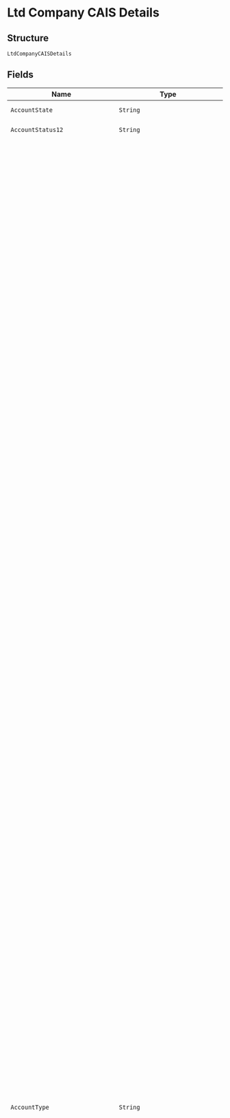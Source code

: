 
# Ltd Company CAIS Details

## Structure

`LtdCompanyCAISDetails`

## Fields

| Name | Type | Tags | Description | Getter | Setter |
|  --- | --- | --- | --- | --- | --- |
| `AccountState` | `String` | Optional | Account state. A = Active; D = Defaulted; S = Settled | String getAccountState() | setAccountState(String accountState) |
| `AccountStatus12` | `String` | Optional | Account status (Last 12 account statuses) | String getAccountStatus12() | setAccountStatus12(String accountStatus12) |
| `AccountType` | `String` | Optional | Account type. 0 = Bank. These accounts are normally defaults but can cover any type of account provided by a bank where the product can no longer be identified; 1 = Hire purchase (including Lease Purchase)/ Conditional sale. An account where the merchandise remains the property of the lender until all repayments are completed; 2 = Unsecured loan (personal loans etc.). An account covering the borrowing of a fixed amount which is not secured; 3 = Mortgage. A loan for the purchase of a property that is secured by a mortgage deed until the final payment is made; 4 = Budget (revolving account). A provision of an account or an agreement for the purchase of goods up to an agreed credit limit. A revolving account may involve numerous drawdowns and repayments of a percentage of the balance, whereas the budget accounts credit facility is repaid by constant regular amounts; 5 = Credit card/Store card. The customers are allowed to spend up to an agreed credit limit and repayments are a minimal value or a percentage of the balance outstanding; 6 = Charge card. Spending is allowed up to a credit limit but full repayment is expected against the monthly statement; 7 = Rental (TV, brown and white goods). Where the merchandise always remains the property of the lender/lessor. The customer makes payments for the use of these goods; 8 = Mail Order. For all types of mail order portfolios; 12 = CML member. Possession order; 13 = CML member . Voluntary surrender; 14 = CML member. Arrears move; 15 = Current accounts . For all portfolios operating along the lines of current accounts; 16 = Secured loan or Second mortgage. A loan secured against an asset or property but the security ranks after the prime mortgage above on a second mortgage; 17 = Credit sale fixed term. Title to the goods passes to the customer on signing the agreement; 18 = Communications . For use by mobile phone, cable or landline communication service providers; 19 = Fixed term deferred payment. `Buy now pay later` types of arrangements. The conditions are similar to HP and credit sale except that the first payment is deferred for an agreed period of time; 20 = Variable subscription. Variable rate HP where the monthly payments can vary depending on base rate adjustments; 21 = Utility. This category includes gas, water and electricity portfolios but not communications; 22 = Finance Lease. Where the rental covers the total amount of the asset plus charges, i.e. the lessor is not at risk; 23 = Operating Lease. The lessee's rentals do not cover more than 90% of the costs of the goods and charges i.e. the lessor is taking part of the risk; 24 = Unpresentable cheques. To be used by cheque guarantee companies for a bounced cheque; 25 = Flexible Mortgages. An account that is secured by a mortgage deed until the final payment is made but the account has flexible terms or elements of multiple products i.e. contains a current account included in the main mortgage account; 26 = Consolidated Debt. This category should be used where a CAIS member transfers multiple accounts into one collection account for the purposes of debt recovery. This process is referred to as 'consolidating debt'; 27 = Primary Lease. Where the rental covers the total amount of the asset plus charges, i.e. the lessor is not at risk; 28 = Secondary Lease. Where the lessee continues to lease the goods at an annual peppercorn rental; 29 = Balloon Rental. Same as Rental but with an amount due in lump sum; 30 = Dealer buy-back. Where the dealer/supplier has agreed to repurchase the goods at a pre-determined amount, normally at the completion of the leasing period; 31 = Fixed Term Account. An account when the rate of interest and term is agreed at the opening of the account for the duration of the agreement; 32 = Variable Term Account. An account when the rate of interest is subject to change and the term of the agreement may or may not be fixed for the duration of the agreement; 34 = Flexi Rate Credit Card. The ability to make overpayments and underpayments, revolving credit facility which may or may not be linked to a customers' current account; 35 = Merchant Account. An account that allows businesses to accept payments by payment cards, typically debit or credit cards. A merchant account is established under an agreement between a merchant and a merchant acquirer for the settlement of payment card transactions; 61 = Home Credit. Specifically to be used by those lenders who have actively offer home based credit through e.g. on a door to door basis.  Typically payment is made weekly and in cash to an agent and is collected from the customers address; 71 = Contract Hire. Contract hire is a form of operating lease and it is often used for vehicles. The leasing company undertakes some responsibility for the management and maintenance of the vehicles. Services can include regular maintenance and repair costs, replacement of tyres and batteries, providing replacement vehicles, roadside assistance and recovery services and payment of the vehicle licences | String getAccountType() | setAccountType(String accountType) |
| `AgreemtNum` | `String` | Optional | Agreement number | String getAgreemtNum() | setAgreemtNum(String agreemtNum) |
| `CaisLastUpdate` | `String` | Optional | - | String getCaisLastUpdate() | setCaisLastUpdate(String caisLastUpdate) |
| `CompanyType` | `String` | Optional | Company type. 0 = Other; 1 = FLA Member; 2 = CCTA Member; 3 = RETRA Member; 4 = CCAUK Member; 5 = LPFA Member; 6 = Bank; 7 = Building Society; 8 = Clothing; 9 = Canvassing Sales; 10 = Credit Card; 11 = Department Store; 12 = Electric Sale/Rent; 13 = Enquiry Agent; 14 = Fuel Supplies; 15 = Home Improvements; 16 = House Furnisher; 17 = Insurance; 18 = Mail Order; 19 = Personal Loans; 20 = Property Sales; 21 = Property Repairs; 22 = Public Utility; 23 = Professional Services; 24 = Unclassified; 25 = Publishers; 26 = Hotel; 27 = Leasing; 28 = Car Hire; 29 = CIH Member; 30 = Commercial Enquiry; 31 = Finance Company; 32 = Retail General; 33 = Communications; 34 = Broker; 35 = Home Credit; 36 = Student Loans; 37 = Police Service; 38 = Housing Association; 39 = The Cabinet Office; 40 = HM Treasury; 41 = DCA; 42 = Department of Health; 43 = Credit Union; 44 = Education; 45 = Internet Service Provider; 46 = Home Office; 47 = Department for Transport; 48 = Central Government Agency (Other); 49 = Ministry of Defence; 50 = DWP; 51 = NDBP; 52 = Chamber of Commerce; 53 = Local and Regional Government; 54 = Factoring and Discounting; 55 = Merchant Acquirer | String getCompanyType() | setCompanyType(String companyType) |
| `CurrentBalance` | `String` | Optional | Current balance | String getCurrentBalance() | setCurrentBalance(String currentBalance) |
| `DefaultBalance` | `String` | Optional | Default balance | String getDefaultBalance() | setDefaultBalance(String defaultBalance) |
| `DefaultDate` | `String` | Optional | - | String getDefaultDate() | setDefaultDate(String defaultDate) |
| `MonthsData` | `Integer` | Optional | Months data | Integer getMonthsData() | setMonthsData(Integer monthsData) |
| `SettlementDate` | `String` | Optional | - | String getSettlementDate() | setSettlementDate(String settlementDate) |
| `Status1To2` | `Integer` | Optional | Status 1-2 | Integer getStatus1To2() | setStatus1To2(Integer status1To2) |
| `Status3To9` | `Integer` | Optional | Status 3-9 | Integer getStatus3To9() | setStatus3To9(Integer status3To9) |
| `SourceCode` | `String` | Optional | The Source Code should be defined as numeric 4. Defaults to '0000' if CAIS record is not own CAIS record, otherwise value is as provided by the Source Code Owner (own data) | String getSourceCode() | setSourceCode(String sourceCode) |
| `AccountNumber` | `String` | Optional | The Account Number which should be defined as 20 bytes Character. Default to an Experian reference value for not own CAIS records, otherwise the account number is shown as provided by the Source Code Owner (own data) | String getAccountNumber() | setAccountNumber(String accountNumber) |
| `PrimaryAccountIndicator` | `String` | Optional | Primary Account Indicator Flag.<br>“all data”<br>Y Yes<br>N or ' ' No<br>Only available to Current Account User Group within the CAIS data sharing program. | String getPrimaryAccountIndicator() | setPrimaryAccountIndicator(String primaryAccountIndicator) |
| `RepayPeriod` | `String` | Optional | Repayment Period in Months for the CAIS record<br>“all data” | String getRepayPeriod() | setRepayPeriod(String repayPeriod) |
| `BalanceType` | `String` | Optional | Type of balance.<br>“all data”<br>A - Average Balance in month<br>P - Balance at time<br>' ' – Unknown (default)<br>Only available to Current Account User Group within the CAIS data sharing program. | String getBalanceType() | setBalanceType(String balanceType) |
| `PreviousStatementBalance` | `String` | Optional | The previous statement balance for the CAIS record<br>Credit Card type accounts only | String getPreviousStatementBalance() | setPreviousStatementBalance(String previousStatementBalance) |
| `PreviousStatementIndicator` | `String` | Optional | Credit Card type accounts only<br>“-“ to denote credit<br>or “ “ to denote debt on Previous Statement Balance | String getPreviousStatementIndicator() | setPreviousStatementIndicator(String previousStatementIndicator) |
| `PaymentFrequency` | `String` | Optional | Payment Frequency Indicator.<br>“all data”<br>W= Weekly<br>F = Fortnightly<br>M = Monthly<br>Q = Quarterly<br>A = Annually<br>P = Periodically | String getPaymentFrequency() | setPaymentFrequency(String paymentFrequency) |
| `PaymentAmount` | `Integer` | Optional | Payment - in £'s sterling Leading zeroes | Integer getPaymentAmount() | setPaymentAmount(Integer paymentAmount) |
| `PaymentIndicator` | `String` | Optional | Credit Card type accounts only<br>“-“ to denote credit<br>or “ “ to denote debt on Payment Amount | String getPaymentIndicator() | setPaymentIndicator(String paymentIndicator) |
| `PaymentCode` | `String` | Optional | Credit Card type accounts only<br>M or ‘ ‘<br>M = Minimum Payment Only | String getPaymentCode() | setPaymentCode(String paymentCode) |
| `PaymentType` | `String` | Optional | Form in which payment is made e.g. Cash, Cheque etc<br>B = Debit Card<br>C = Cash<br>D = Direct Debit<br>Q = Cheque<br>S = Standing Order<br>T = Credit Card | String getPaymentType() | setPaymentType(String paymentType) |
| `CreditLimit` | `Integer` | Optional | Credit Limit - in £'s sterling<br>“all data” | Integer getCreditLimit() | setCreditLimit(Integer creditLimit) |
| `CreditTurnover` | `String` | Optional | Value of all payments into account during most recent month<br>“all data”<br>Only available to Current Account User Group within the CAIS data sharing program. | String getCreditTurnover() | setCreditTurnover(String creditTurnover) |
| `NumberCashAdvances` | `Integer` | Optional | Credit Card type accounts only | Integer getNumberCashAdvances() | setNumberCashAdvances(Integer numberCashAdvances) |
| `PromotionActivity` | `String` | Optional | Credit Card type accounts only<br>Y Current Promotional Activity<br>N or ' ' No promotional activity.<br>? TBC | String getPromotionActivity() | setPromotionActivity(String promotionActivity) |
| `Rejection` | `String` | Optional | Current account unpaid transactions in the last month.<br>Only available to the provider of this CAIS record/R4<br>0 - No unpaid transactions<br>1 - Unpaid transactions<br>Only available to Current Account User Group within the CAIS data sharing program. | String getRejection() | setRejection(String rejection) |
| `MortgageFlag` | `String` | Optional | “all data”<br>C = Arrears Capitalisation<br>A = Mortgage repossession applied for<br>G = Mortgage repossession granted | String getMortgageFlag() | setMortgageFlag(String mortgageFlag) |
| `ValueCashAdvances` | `Integer` | Optional | Credit Card type accounts only within the CAIS data sharing program. | Integer getValueCashAdvances() | setValueCashAdvances(Integer valueCashAdvances) |
| `FlagSetting` | `String` | Optional | See "CAIS Flag Setting" tab for details | String getFlagSetting() | setFlagSetting(String flagSetting) |
| `BestCAISStatus` | `String` | Optional | This is the best CAIS status recorded | String getBestCAISStatus() | setBestCAISStatus(String bestCAISStatus) |
| `AccountStartDate` | `String` | Optional | Start Date YYYY-MM-DD<br>00 = Date Unknown<br>“all data” | String getAccountStartDate() | setAccountStartDate(String accountStartDate) |
| `WorstCurrentStatus` | `String` | Optional | This is the worst Current (this month)  CAIS status recorded for all active accounts | String getWorstCurrentStatus() | setWorstCurrentStatus(String worstCurrentStatus) |
| `WorstHistoricalStatus` | `String` | Optional | This is the worst CAIS status recorded during the last 12 months across all accounts | String getWorstHistoricalStatus() | setWorstHistoricalStatus(String worstHistoricalStatus) |
| `WorstStatus` | `String` | Optional | This is the worst CAIS status recorded during the last 12 months for updates for an individual account (shown against each CAIS account).   Duplicate of WorstHistoricalStatus. | String getWorstStatus() | setWorstStatus(String worstStatus) |
| `CollectionDate` | `String` | Optional | Transaction Collection Date (YYYY-MM-DD)<br>00 = Date Unknown<br>“all data” | String getCollectionDate() | setCollectionDate(String collectionDate) |
| `OwnDataFlag` | `String` | Optional | Own Data Flag Y Own Data N Not Own Data<br>When = Y, then fields denoted as “Own Data” should be displayed with their data values as applicable.  When OWNDATAFLAG does not = Y, then “Own Data “Field labels and values should be hidden. | String getOwnDataFlag() | setOwnDataFlag(String ownDataFlag) |
| `Airtime` | `String` | Optional | Only for FCS Members (Airtime retailers)<br>“own data”<br>L Live<br>B Barred<br>D Disconnected | String getAirtime() | setAirtime(String airtime) |
| `NoticeOfCorrectionRef` | `String` | Optional | Notice of Correction reference<br>“all data” | String getNoticeOfCorrectionRef() | setNoticeOfCorrectionRef(String noticeOfCorrectionRef) |
| `BusinessName` | `String` | Optional | Business Name<br>“all data” | String getBusinessName() | setBusinessName(String businessName) |
| `AdditionalTradeStyle` | `String` | Optional | Additional Trading Style | String getAdditionalTradeStyle() | setAdditionalTradeStyle(String additionalTradeStyle) |
| `VATNumber` | `String` | Optional | VAT Number<br>“own data” | String getVATNumber() | setVATNumber(String vATNumber) |
| `SICCode` | `String` | Optional | Trailing Zero 0<br>“own data” | String getSICCode() | setSICCode(String sICCode) |
| `SICDescription1992` | `String` | Optional | - | String getSICDescription1992() | setSICDescription1992(String sICDescription1992) |
| `NameChange` | `String` | Optional | Name Change Flag<br>(internal processing)<br>Y Name changed<br>N Name unchanged | String getNameChange() | setNameChange(String nameChange) |
| `Location` | [`LtdBusinessLocation`](../../doc/models/ltd-business-location.md) | Optional | - | LtdBusinessLocation getLocation() | setLocation(LtdBusinessLocation location) |
| `BusinessTelNum` | `String` | Optional | Business Telephone Number<br>“own data” | String getBusinessTelNum() | setBusinessTelNum(String businessTelNum) |
| `BusinessAddressType` | `String` | Optional | All data”<br>""BusinessAddressType"" field to have the following details:<br>‘R’ - Registered<br>‘H’ - Head Office<br>‘T’ - Trading<br>‘B’ - Branch<br>‘D’ - Delivery<br>‘O’ - Other | String getBusinessAddressType() | setBusinessAddressType(String businessAddressType) |
| `BankSortCode` | `String` | Optional | “own data” | String getBankSortCode() | setBankSortCode(String bankSortCode) |
| `ContactName` | `String` | Optional | Only returned for own CAIS accounts | String getContactName() | setContactName(String contactName) |
| `ContactJob` | `String` | Optional | Only returned for own CAIS accounts | String getContactJob() | setContactJob(String contactJob) |
| `MonthlyPayment` | `Integer` | Optional | Payment - in £'s sterling Leading zeroes<br>“all data” | Integer getMonthlyPayment() | setMonthlyPayment(Integer monthlyPayment) |
| `DateLastStatus` | `String` | Optional | Date of the last change in Status | String getDateLastStatus() | setDateLastStatus(String dateLastStatus) |
| `DateFlagChange` | `String` | Optional | DD-MM-YYY. “All data” | String getDateFlagChange() | setDateFlagChange(String dateFlagChange) |
| `Debenture` | `String` | Optional | “Own Data” | String getDebenture() | setDebenture(String debenture) |
| `DateDebenture` | `String` | Optional | Only returned for own CAIS accounts<br>Default value of '0000-00-00' | String getDateDebenture() | setDateDebenture(String dateDebenture) |
| `PreviousCreditLimit` | `Integer` | Optional | “All data” | Integer getPreviousCreditLimit() | setPreviousCreditLimit(Integer previousCreditLimit) |
| `DateCreditLimitChange` | `String` | Optional | format of YYYY-MM-DD<br>Default value of '9998-12-31' | String getDateCreditLimitChange() | setDateCreditLimitChange(String dateCreditLimitChange) |
| `PortfolioName` | `String` | Optional | Portfolio Name Assigned by Experian with Source code | String getPortfolioName() | setPortfolioName(String portfolioName) |
| `YearBusinessStart` | `Integer` | Optional | YYYY. | Integer getYearBusinessStart() | setYearBusinessStart(Integer yearBusinessStart) |
| `NumberCreditCard` | `Integer` | Optional | Total Number of Credit Cards for Business Add total volume of credit cards | Integer getNumberCreditCard() | setNumberCreditCard(Integer numberCreditCard) |
| `PreviousRejection1` | `Integer` | Optional | 0 - No unpaid transactions<br>1 - Unpaid transactions<br>Only available to Current Account User Group within the CAIS data sharing program. | Integer getPreviousRejection1() | setPreviousRejection1(Integer previousRejection1) |
| `PreviousRejection2` | `Integer` | Optional | 0 - No unpaid transactions<br>1 - Unpaid transactions<br>Only available to Current Account User Group within the CAIS data sharing program. | Integer getPreviousRejection2() | setPreviousRejection2(Integer previousRejection2) |
| `DateContactChange` | `String` | Optional | YYYY-MM-DD | String getDateContactChange() | setDateContactChange(String dateContactChange) |
| `ContactTel` | `String` | Optional | “Own Data” | String getContactTel() | setContactTel(String contactTel) |
| `ParentRegNum` | `String` | Optional | “Own Data” | String getParentRegNum() | setParentRegNum(String parentRegNum) |
| `ParentTel` | `String` | Optional | “Own Data” | String getParentTel() | setParentTel(String parentTel) |
| `ParentVATNum` | `String` | Optional | “Own Data” | String getParentVATNum() | setParentVATNum(String parentVATNum) |
| `DateBusinessInfoChange` | `String` | Optional | YYYY-MM-DD<br>"Own Data" | String getDateBusinessInfoChange() | setDateBusinessInfoChange(String dateBusinessInfoChange) |
| `DateBusinessNameAddressChange` | `String` | Optional | Date when A flag is dropped from Flag Settings. YYYY-MM-DD<br>"Own Data" | String getDateBusinessNameAddressChange() | setDateBusinessNameAddressChange(String dateBusinessNameAddressChange) |
| `DateArrangeEnd` | `String` | Optional | - | String getDateArrangeEnd() | setDateArrangeEnd(String dateArrangeEnd) |
| `DateQueryEnd` | `String` | Optional | Date when flag setting Q is dropped.<br>CCYY-MM-DD | String getDateQueryEnd() | setDateQueryEnd(String dateQueryEnd) |
| `DateClaimEnd` | `String` | Optional | Date when flag setting I is dropped<br>CCYY-MM_DD | String getDateClaimEnd() | setDateClaimEnd(String dateClaimEnd) |
| `PreviousBusinessName` | `String` | Optional | “Own Data”<br>45 bytes max | String getPreviousBusinessName() | setPreviousBusinessName(String previousBusinessName) |
| `ParentBusinessName` | `String` | Optional | “Own Data” 175 bytes max in total for these fields | String getParentBusinessName() | setParentBusinessName(String parentBusinessName) |
| `ParentLocation` | [`LtdBusinessLocation`](../../doc/models/ltd-business-location.md) | Optional | - | LtdBusinessLocation getParentLocation() | setParentLocation(LtdBusinessLocation parentLocation) |
| `PreviousLocation` | [`LtdBusinessLocation`](../../doc/models/ltd-business-location.md) | Optional | - | LtdBusinessLocation getPreviousLocation() | setPreviousLocation(LtdBusinessLocation previousLocation) |
| `BusinessWebsite` | `String` | Optional | “Own Data”<br>Max 100 bytes | String getBusinessWebsite() | setBusinessWebsite(String businessWebsite) |
| `ContactEmail` | `String` | Optional | “Own Data”<br>Max 100 bytes | String getContactEmail() | setContactEmail(String contactEmail) |
| `CurrentDirectors` | `Integer` | Optional | Number of Commercial CAIS Director blocks being returned for this CAIS record | Integer getCurrentDirectors() | setCurrentDirectors(Integer currentDirectors) |
| `CommercialCAISDirector` | [`List<CommercialCAISDirector>`](../../doc/models/commercial-cais-director.md) | Optional | - | List<CommercialCAISDirector> getCommercialCAISDirector() | setCommercialCAISDirector(List<CommercialCAISDirector> commercialCAISDirector) |

## Example (as JSON)

```json
{
  "AccountState": null,
  "AccountStatus12": null,
  "AccountType": null,
  "AgreemtNum": null,
  "CaisLastUpdate": null,
  "CompanyType": null,
  "CurrentBalance": null,
  "DefaultBalance": null,
  "DefaultDate": null,
  "MonthsData": null,
  "SettlementDate": null,
  "Status1To2": null,
  "Status3To9": null,
  "SourceCode": null,
  "AccountNumber": null,
  "PrimaryAccountIndicator": null,
  "RepayPeriod": null,
  "BalanceType": null,
  "PreviousStatementBalance": null,
  "PreviousStatementIndicator": null,
  "PaymentFrequency": null,
  "PaymentAmount": null,
  "PaymentIndicator": null,
  "PaymentCode": null,
  "PaymentType": null,
  "CreditLimit": null,
  "CreditTurnover": null,
  "NumberCashAdvances": null,
  "PromotionActivity": null,
  "Rejection": null,
  "MortgageFlag": null,
  "ValueCashAdvances": null,
  "FlagSetting": null,
  "BestCAISStatus": null,
  "AccountStartDate": null,
  "WorstCurrentStatus": null,
  "WorstHistoricalStatus": null,
  "WorstStatus": null,
  "CollectionDate": null,
  "OwnDataFlag": null,
  "Airtime": null,
  "NoticeOfCorrectionRef": null,
  "BusinessName": null,
  "AdditionalTradeStyle": null,
  "VATNumber": null,
  "SICCode": null,
  "SICDescription1992": null,
  "NameChange": null,
  "Location": null,
  "BusinessTelNum": null,
  "BusinessAddressType": null,
  "BankSortCode": null,
  "ContactName": null,
  "ContactJob": null,
  "MonthlyPayment": null,
  "DateLastStatus": null,
  "DateFlagChange": null,
  "Debenture": null,
  "DateDebenture": null,
  "PreviousCreditLimit": null,
  "DateCreditLimitChange": null,
  "PortfolioName": null,
  "YearBusinessStart": null,
  "NumberCreditCard": null,
  "PreviousRejection1": null,
  "PreviousRejection2": null,
  "DateContactChange": null,
  "ContactTel": null,
  "ParentRegNum": null,
  "ParentTel": null,
  "ParentVATNum": null,
  "DateBusinessInfoChange": null,
  "DateBusinessNameAddressChange": null,
  "DateArrangeEnd": null,
  "DateQueryEnd": null,
  "DateClaimEnd": null,
  "PreviousBusinessName": null,
  "ParentBusinessName": null,
  "ParentLocation": null,
  "PreviousLocation": null,
  "BusinessWebsite": null,
  "ContactEmail": null,
  "CurrentDirectors": null,
  "CommercialCAISDirector": null
}
```

